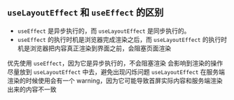 ## `useLayoutEffect` 和 `useEffect` 的区别
- `useEffect` 是异步执行的，而 `useLayoutEffect` 是同步执行的。
- `useEffect` 的执行时机是浏览器完成渲染之后，而 `useLayoutEffect` 的执行时机是浏览器把内容真正渲染到界面之前，会阻塞页面渲染

优先使用 `useEffect`，因为它是异步执行的，不会阻塞渲染
会影响到渲染的操作尽量放到 `useLayoutEffect` 中去，避免出现闪烁问题
`useLayoutEffect` 在服务端渲染的时候使用会有一个 warning，因为它可能导致首屏实际内容和服务端渲染出来的内容不一致